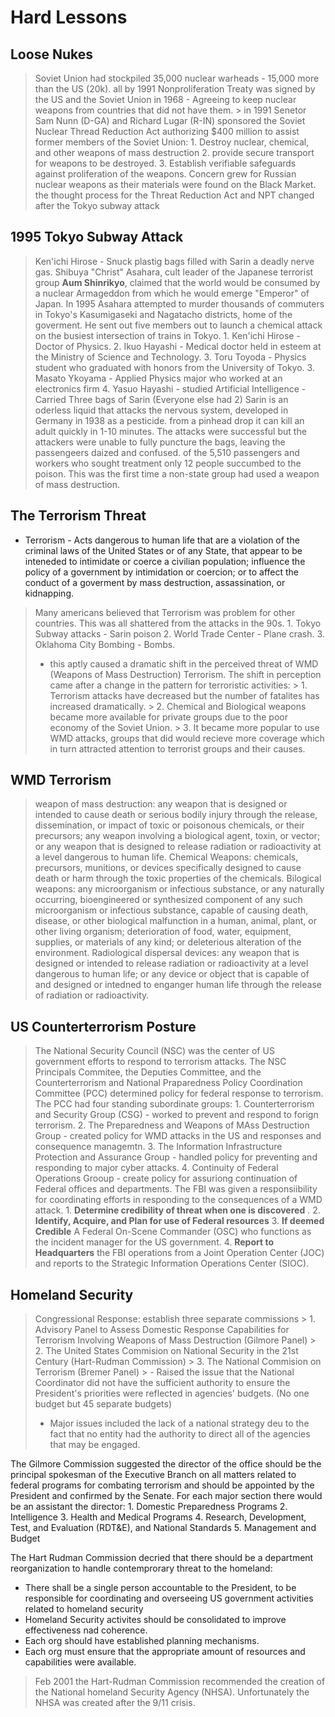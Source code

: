 # Hard Lessons
## Loose Nukes
> Soviet Union had stockpiled 35,000 nuclear warheads -  15,000 more than the US (20k). all by 1991
> Nonproliferation Treaty was signed by the US and the Soviet Union in 1968 - Agreeing to keep nuclear weapons from countries that did not have them. 
    > in 1991 Senetor Sam Nunn (D-GA) and Richard Lugar (R-IN) sponsored the Soviet Nuclear Thread Reduction Act authorizing $400 million to assist former members of the Soviet Union:
        1. Destroy nuclear, chemical, and other weapons of mass destruction
        2. provide secure transport for weapons to be destroyed.
        3. Establish verifiable safeguards against proliferation of the weapons.
> Concern grew for Russian nuclear weapons as their materials were found on the Black Market. 
> the thought process for the Threat Reduction Act and NPT changed after the Tokyo subway attack
## 1995 Tokyo Subway Attack
> Ken'ichi Hirose - Snuck plastig bags filled with Sarin a deadly nerve gas. 
> Shibuya "Christ" Asahara, cult leader of the Japanese terrorist group **Aum Shinrikyo**,  claimed that the world would be consumed by a nuclear Armageddon from which he would emerge "Emperor" of Japan. In 1995 Asahara attempted to murder thousands of commuters in Tokyo's Kasumigaseki and Nagatacho districts, home of the goverment. He sent out five members out to launch a chemical attack on the busiest intersection of trains in Tokyo. 
    1. Ken'ichi Hirose - Doctor of Physics.
    2. Ikuo Hayashi - Medical doctor held in esteem at the Ministry of Science and Technology.
    3. Toru Toyoda - Physics student who graduated with honors from the University of Tokyo.
    3. Masato Ykoyama - Applied Physics major who worked at an electronics firm
    4. Yasuo Hayashi - studied Artificial Intelligence - Carried Three bags of Sarin (Everyone else had 2)
> Sarin is an oderless liquid that attacks the nervous system, developed in Germany in 1938 as a pesticide. from a pinhead drop it can kill an adult quickly in 1-10 minutes.
> The attacks were successful but the attackers were unable to fully puncture the bags, leaving the passengeers daized and confused. of the 5,510 passengers and workers who sought treatment only 12 people succumbed to the poison. 
> This was the first time a non-state group had used a weapon of mass destruction.
## The Terrorism Threat
- Terrorism  - Acts dangerous to human life that are a violation of the criminal laws of the United States or of any State, that appear to be inteneded to intimidate or coerce a civilian population; influence the policy of a government by intimidation or coercion; or to affect the conduct of a goverment by mass destruction, assassination, or kidnapping.

> Many americans believed that Terrorism was problem for other countries. This was all shattered from the attacks in the 90s.
    1. Tokyo Subway attacks - Sarin poison
    2. World Trade Center - Plane crash.
    3. Oklahoma City Bombing - Bombs.
>- this aptly caused a dramatic shift in the perceived threat of WMD (Weapons of Mass Destruction) Terrorism. The shift in perception came after a change in the pattern for terroristic activities:
    >   1. Terrorism attacks have decreased but the number of fatalites has increased dramatically. 
    >   2. Chemical and Biological weapons became more available for private groups due to the poor economy of the Soviet Union. 
    >   3. It became more popular to use WMD attacks, groups that did would recieve more coverage which in turn attracted attention to terrorist groups and their causes. 

## WMD Terrorism
> weapon of mass destruction: any weapon that is designed or intended to cause death or serious bodily injury through the release, dissemination, or impact of toxic or poisonous chemicals, or their precursors; any weapon involving a biological agent, toxin, or vector; or any weapon that is designed to release radiation or radioactivity at a level dangerous to human life.
> Chemical Weapons: chemicals, precursors, munitions, or devices specifically designed to cause death or harm through the toxic properties of the chemicals. 
> Bilogical weapons: any microorganism or infectious substance, or any naturally occurring, bioengineered or synthesized component of any such microorganism or infectious substance, capable of causing death, disease, or other biological malfunction in a human, animal, plant, or other living organism; deterioration of food, water, equipment, supplies, or materials of any kind; or deleterious alteration of the environment. 
> Radiological dispersal devices: any weapon that is designed or intended to release radiation or radioactivity at a level dangerous to human life; or any device or object that is capable of and designed or intedned to enganger human life through the release of radiation or radioactivity.

## US Counterterrorism Posture
> The National Security Council (NSC) was the center of US government efforts to respond to terrorism attacks. The NSC Principals Commitee, the Deputies Committee, and the Counterterrorism and National Praparedness Policy Coordination Committee (PCC) determined policy for federal response to terrorism.
> The PCC had four standing subordinate groups:
    1. Counterterrorism and Security Group (CSG) - worked to prevent and respond to forign terrorism.
    2. The Preparedness and Weapons of MAss Destruction Group - created policy for WMD attacks in the US and responses and consequence managemtn.
    3. The Information Infrastructure Protection and Assurance Group - handled policy for preventing and responding to major cyber attacks.
    4. Continuity of Federal Operations Grooup - create policy for assuriong continuation of Federal offices and departments. 
> The FBI was given a responsiibility for coordinating efforts in responding to the consequences of a WMD attack. 
    1. __Determine credibility of threat when one is discovered__ .
    2. __Identify, Acquire, and Plan for use of Federal resources__
    3. __If deemed Credible__ A Federal On-Scene Commander (OSC) who functions as the incident manager for the US government. 
    4. __Report to Headquarters__ the FBI operations from a Joint Operation Center (JOC) and reports to the Strategic Information Operations Center (SIOC). 
 
## Homeland Security
 > Congressional Response: establish three separate commissions
    > 1.  Advisory Panel to Assess Domestic Response Capabilities for Terrorism Involving Weapons of Mass Destruction (Gilmore Panel)
    > 2. The United States Commision on National Security in the 21st Century (Hart-Rudman Commission)
    > 3. The National Commision on Terrorism (Bremer Panel)
    >  - Raised the issue that the National Coordinator did not have the sufficient authority to ensure the President's priorities were reflected in agencies' budgets. (No one budget but 45 separate budgets)
>   - Major issues included the lack of a national strategy deu to the fact that no entity had the authority to direct all of the agencies that may be engaged. 

The Gilmore Commission suggested the director of the office should be the principal spokesman of the Executive Branch on all matters related to federal programs for combating terrorism and should be appointed by the President and confirmed by the Senate. For each major section there would be an assistant the director:
    1. Domestic Preparedness Programs
    2. Intelligence
    3. Health and Medical Programs
    4. Research, Development, Test, and Evaluation (RDT&E), and National Standards
    5. Management and Budget

The Hart Rudman Commission decried that there should be a department reorganization to handle contemprorary threat to the homeland:
- There shall be a single person accountable to the President, to be responsible for coordinating and overseeing US government activities related to homeland security
- Homeland Security activites should be consolidated to improve effectiveness nad coherence.
- Each org should have established planning mechanisms. 
- Each org must ensure that the appropriate amount of resources and capabilities were available. 

> Feb 2001 the Hart-Rudman Commission recommended the creation of the National homeland Security Agency (NHSA). Unfortunately the NHSA was created after the 9/11 crisis. 